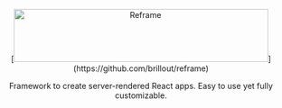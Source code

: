 <p align="center">
    [<img src='https://github.com/brillout/reframe/raw/master/docs/logo/logo-with-title.svg?sanitize=true' width=450 height=94 style="max-width:100%;" alt="Reframe"/>](https://github.com/brillout/reframe)
</p>
<p align="center">
    Framework to create server-rendered React apps. Easy to use yet fully customizable.
</p>
<br/>
